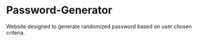 # Password-Generator
Website designed to generate randomized password based on user chosen criteria.
